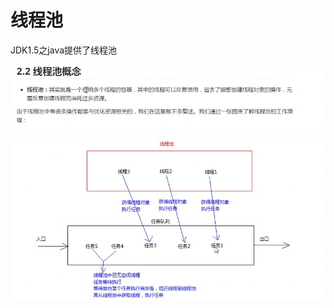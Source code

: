 # 线程池



JDK1.5之java提供了线程池



![thread06](images/thread06.png)





![thread05](images/thread05.png)





